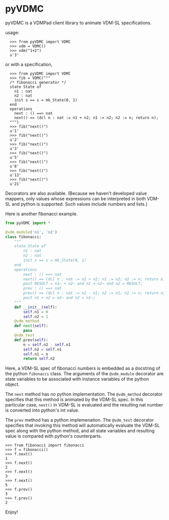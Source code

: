 # pyVDMC
pyVDMC is a VDMPad client library to animate VDM-SL specifications.

usage:

```
  >>> from pyVDMC import VDMC
  >>> vdm = VDMC()
  >>> vdm("1+2")
  u'3'
```

  or with a specification,

```
  >>> from pyVDMC import VDMC
  >>> fib = VDMC("""
  /* fibonacci generator */
  state State of 
    n1 : nat 
    n2 : nat 
    init s == s = mk_State(0, 1)
  end 
  operations 
    next : () ==> nat 
    next() == (dcl n : nat := n1 + n2; n1 := n2; n2 := n; return n);
  """)
  >>> fib("next()")
  u'1'
  >>> fib("next()")
  u'2'
  >>> fib("next()")
  u'3'
  >>> fib("next()")
  u'5'
  >>> fib("next()")
  u'8'
  >>> fib("next()")
  u'13'
  >>> fib("next()")
  u'21'
```

Decorators are also available.
(Because we haven't developed value mappers, only values whose expressions can be interpreted in both VDM-SL and python is supported. Such values include numbers and lists.)

Here is another fibonacci example.
```python
from pyVDMC import *

@vdm_module('n1', 'n2')
class fibonacci:
    """
    state State of 
        n1 : nat
        n2 : nat
        init s == s = mk_State(0, 1)
    end
    operations
        next : () ==> nat
        next() == (dcl n : nat := n1 + n2; n1 := n2; n2 := n; return n)
        post RESULT = n1~ + n2~ and n1 = n2~ and n2 = RESULT;
        prev : () ==> nat
        prev() == (dcl n : nat := n2 - n1; n2 := n1; n1 := n; return n2)
        post n1 + n2 = n2~ and n2 = n1~;
    """
    def __init__(self):
        self.n1 = 0
        self.n2 = 1
    @vdm_method
    def next(self):
        pass
    @vdm_test
    def prev(self):
        n = self.n2 - self.n1
        self.n2 = self.n1
        self.n1 = n
        return self.n2
```
Here, a VDM-SL spec of fibonacci numbers is embedded as a docstring of the python `fibonacci` class.
The arguments of the `@vdm_module` decorator are state variables to be associated with instance variables of the python object.

The `next` method has no python implementation.
The `@vdm_method` decorator specifies that this method is animated by the VDM-SL spec.
In this particular case, `next()` in VDM-SL is evaluated and the resulting nat number is converted into python's int value.

The `prev` method has a python implemenation.
The `@vdm_test` decorator specifies that invoking this method will automatically evaluate the VDM-SL spec along with the python method, and all state variables and resulting value is compared with python's counterparts.

```
>>> from fibonacci import fibonacci
>>> f = fibonacci()
>>> f.next()
1
>>> f.next()
2
>>> f.next()
3
>>> f.next()
5
>>> f.prev()
3
>>> f.prev()
2
```

Enjoy!
